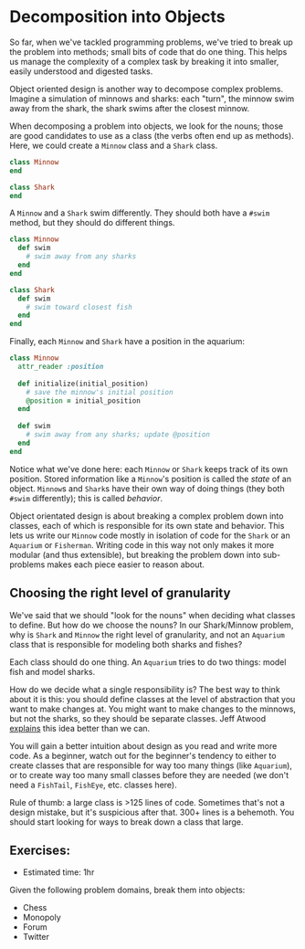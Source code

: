 # Decomposition into Objects
So far, when we've tackled programming problems, we've tried to break
up the problem into methods; small bits of code that do one
thing. This helps us manage the complexity of a complex task by
breaking it into smaller, easily understood and digested tasks.

Object oriented design is another way to decompose complex
problems. Imagine a simulation of minnows and sharks: each "turn", the
minnow swim away from the shark, the shark swims after the closest
minnow.

When decomposing a problem into objects, we look for the nouns; those
are good candidates to use as a class (the verbs often end up as
methods). Here, we could create a `Minnow` class and a `Shark` class.

```ruby
class Minnow
end

class Shark
end
```

A `Minnow` and a `Shark` swim differently. They should both have a
`#swim` method, but they should do different things.

```ruby
class Minnow
  def swim
    # swim away from any sharks
  end
end

class Shark
  def swim
    # swim toward closest fish
  end
end
```

Finally, each `Minnow` and `Shark` have a position in the aquarium:

```ruby
class Minnow
  attr_reader :position
  
  def initialize(initial_position)
    # save the minnow's initial position
    @position = initial_position
  end
  
  def swim
    # swim away from any sharks; update @position
  end
end
```

Notice what we've done here: each `Minnow` or `Shark` keeps track of
its own position. Stored information like a `Minnow`'s position is
called the *state* of an object. `Minnow`s and `Shark`s have their own
way of doing things (they both `#swim` differently); this is called
*behavior*.

Object orientated design is about breaking a complex problem down into
classes, each of which is responsible for its own state and
behavior. This lets us write our `Minnow` code mostly in isolation of
code for the `Shark` or an `Aquarium` or `Fisherman`. Writing code in
this way not only makes it more modular (and thus extensible), but
breaking the problem down into sub-problems makes each piece easier to
reason about.

## Choosing the right level of granularity
We've said that we should "look for the nouns" when deciding what
classes to define. But how do we choose the nouns? In our Shark/Minnow
problem, why is `Shark` and `Minnow` the right level of granularity,
and not an `Aquarium` class that is responsible for modeling both
sharks and fishes?

Each class should do one thing. An `Aquarium` tries to do two things:
model fish and model sharks.

How do we decide what a single responsibility is? The best way to
think about it is this: you should define classes at the level of
abstraction that you want to make changes at. You might want to make
changes to the minnows, but not the sharks, so they should be separate
classes. Jeff Atwood [explains][1] this idea better than we can.

You will gain a better intuition about design as you read and write
more code. As a beginner, watch out for the beginner's tendency to
either to create classes that are responsible for way too many things
(like `Aquarium`), or to create way too many small classes before they
are needed (we don't need a `FishTail`, `FishEye`, etc. classes here).

Rule of thumb: a large class is >125 lines of code. Sometimes that's
not a design mistake, but it's suspicious after that. 300+ lines is a
behemoth. You should start looking for ways to break down a class that
large.

[1]: http://www.codinghorror.com/blog/2007/03/curlys-law-do-one-thing.html

## Exercises:
* Estimated time: 1hr

Given the following problem domains, break them into objects:

* Chess
* Monopoly
* Forum
* Twitter
